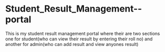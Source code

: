 # Student_Result_Management--portal
This is my student result management portal where  their are two sections one for student(who can view their result by entering their roll no) and another for admin(who can add result and view anyones result)
